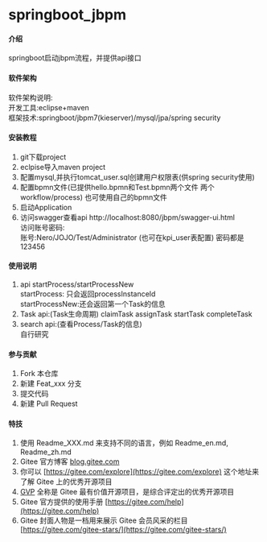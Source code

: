 # springboot_jbpm

#### 介绍
springboot启动jbpm流程，并提供api接口

#### 软件架构
软件架构说明:  
   开发工具:eclipse+maven  
   框架技术:springboot/jbpm7(kieserver)/mysql/jpa/spring security



#### 安装教程

1.  git下载project
2.  eclpise导入maven project
3.  配置mysql,并执行tomcat_user.sql创建用户权限表(供spring security使用)
4.  配置bpmn文件(已提供hello.bpmn和Test.bpmn两个文件 两个workflow/process)
    也可使用自己的bpmn文件
5.  启动Application
6.  访问swagger查看api  http://localhost:8080/jbpm/swagger-ui.html  
    访问账号密码:  
    账号:Nero/JOJO/Test/Administrator  (也可在kpi_user表配置)
    密码都是123456 

#### 使用说明

1.  api startProcess/startProcessNew  
    startProcess:   只会返回processInstanceId  
    startProcessNew:还会返回第一个Task的信息
2.  Task api:(Task生命周期)
    claimTask
    assignTask
    startTask
    completeTask
3.  search api:(查看Process/Task的信息)  
    自行研究

#### 参与贡献

1.  Fork 本仓库
2.  新建 Feat_xxx 分支
3.  提交代码
4.  新建 Pull Request


#### 特技

1.  使用 Readme\_XXX.md 来支持不同的语言，例如 Readme\_en.md, Readme\_zh.md
2.  Gitee 官方博客 [blog.gitee.com](https://blog.gitee.com)
3.  你可以 [https://gitee.com/explore](https://gitee.com/explore) 这个地址来了解 Gitee 上的优秀开源项目
4.  [GVP](https://gitee.com/gvp) 全称是 Gitee 最有价值开源项目，是综合评定出的优秀开源项目
5.  Gitee 官方提供的使用手册 [https://gitee.com/help](https://gitee.com/help)
6.  Gitee 封面人物是一档用来展示 Gitee 会员风采的栏目 [https://gitee.com/gitee-stars/](https://gitee.com/gitee-stars/)
